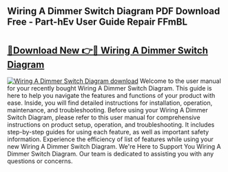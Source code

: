 ## Wiring A Dimmer Switch Diagram PDF Download Free - Part-hEv User Guide Repair FFmBL

# <h2><a href="http://dfl7g7.blite.top/?on=Wiring+A+Dimmer+Switch+Diagram">🔗Download New 👉🔴 Wiring A Dimmer Switch Diagram</a></h2>

[![Wiring A Dimmer Switch Diagram download](https://i.imgur.com/lujVjoI.png)](http://dfl7g7.blite.top/?on=Wiring+A+Dimmer+Switch+Diagram)
Welcome to the user manual for your recently bought Wiring A Dimmer Switch Diagram. This guide is here to help you navigate the features and functions of your product with ease. Inside, you will find detailed instructions for installation, operation, maintenance, and troubleshooting. Before using your Wiring A Dimmer Switch Diagram, please refer to this user manual for comprehensive instructions on product setup, operation, and troubleshooting. It includes step-by-step guides for using each feature, as well as important safety information. Experience the efficiency of list of features while using your new Wiring A Dimmer Switch Diagram. We're Here to Support You Wiring A Dimmer Switch Diagram. Our team is dedicated to assisting you with any questions or concerns.
